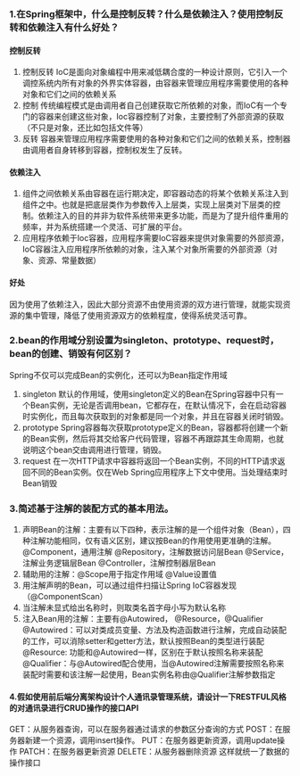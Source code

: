<!--
 * @Author: your name
 * @Date: 2020-12-08 19:20:38
 * @LastEditTime: 2020-12-08 21:41:41
 * @LastEditors: Please set LastEditors
 * @Description: In User Settings Edit
 * @FilePath: \undefinede:\Compile\IdeaProjects\webhomework5\思考题.md
-->

### 1.在Spring框架中，什么是控制反转？什么是依赖注入？使用控制反转和依赖注入有什么好处？
#### 控制反转
1. 控制反转
IoC是面向对象编程中用来减低耦合度的一种设计原则，它引入一个调控系统内所有对象的外界实体容器，由容器来管理应用程序需要使用的各种对象和它们之间的依赖关系
2. 控制 
传统编程模式是由调用者自己创建获取它所依赖的对象，而IoC有一个专门的容器来创建这些对象，Ioc容器控制了对象，主要控制了外部资源的获取（不只是对象，还比如包括文件等）
3. 反转
容器来管理应用程序需要使用的各种对象和它们之间的依赖关系，控制器由调用者自身转移到容器，控制权发生了反转。
#### 依赖注入
1. 组件之间依赖关系由容器在运行期决定，即容器动态的将某个依赖关系注入到组件之中。也就是把底层类作为参数传入上层类，实现上层类对下层类的控制。依赖注入的目的并非为软件系统带来更多功能，而是为了提升组件重用的频率，并为系统搭建一个灵活、可扩展的平台。
2. 应用程序依赖于Ioc容器，应用程序需要IoC容器来提供对象需要的外部资源，IoC容器注入应用程序所依赖的对象，注入某个对象所需要的外部资源（对象、资源、常量数据）
#### 好处
因为使用了依赖注入，因此大部分资源不由使用资源的双方进行管理，就能实现资源的集中管理，降低了使用资源双方的依赖程度，使得系统灵活可靠。
### 2.bean的作用域分别设置为singleton、prototype、request时，bean的创建、销毁有何区别？
Spring不仅可以完成Bean的实例化，还可以为Bean指定作用域
1. singleton 默认的作用域，使用singleton定义的Bean在Spring容器中只有一个Bean实例，无论是否调用bean，它都存在，在默认情况下，会在启动容器时实例化，而且每次获取到的对象都是同一个对象，并且在容器关闭时销毁。
2. prototype Spring容器每次获取prototype定义的Bean，容器都将创建一个新的Bean实例，然后将其交给客户代码管理，容器不再跟踪其生命周期，也就说明这个bean交由调用进行管理，销毁。
3. request 在一次HTTP请求中容器将返回一个Bean实例，不同的HTTP请求返回不同的Bean实例。仅在Web Spring应用程序上下文中使用。当处理结束时Bean销毁
### 3.简述基于注解的装配方式的基本用法。
1. 声明Bean的注解：主要有以下四种，表示注解的是一个组件对象（Bean），四种注解功能相同，仅有语义区别，建议按Bean的作用使用更准确的注解。
@Component，通用注解
@Repository，注解数据访问层Bean
@Service，注解业务逻辑层Bean
@Controller，注解控制器层Bean
2. 辅助用的注解：@Scope用于指定作用域 @Value设置值
3. 用注解声明的Bean，可以通过组件扫描让Spring IoC容器发现（@ComponentScan）
4. 当注解未显式给出名称时，则取类名首字母小写为默认名称
5. 注入Bean用的注解：主要有@Autowired， @Resource，@Qualifier
@Autowired：可以对类成员变量、方法及构造函数进行注解，完成自动装配的工作，可以消除setter和getter方法，默认按照Bean的类型进行装配 
@Resource: 功能和@Autowired一样，区别在于默认按照名称来装配
@Qualifier：与@Autowired配合使用，当@Autowired注解需要按照名称来装配时需要和该注解一起使用，Bean实例名称由@Qualifier注解参数指定

#### 4.假如使用前后端分离架构设计个人通讯录管理系统，请设计一下RESTFUL风格的对通讯录进行CRUD操作的接口API
GET：从服务器查询，可以在服务器通过请求的参数区分查询的方式
POST：在服务器新建一个资源，调用insert操作。
PUT：在服务器更新资源，调用update操作
PATCH：在服务器更新资源
DELETE：从服务器删除资源
这样就统一了数据的操作接口